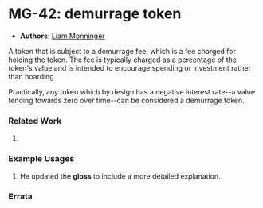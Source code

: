 # MG-42: demurrage token
- **Authors**: [Liam Monninger](liam@movementlabs.xyz)

A token that is subject to a demurrage fee, which is a fee charged for holding the token. The fee is typically charged as a percentage of the token's value and is intended to encourage spending or investment rather than hoarding.

Practically, any token which by design has a negative interest rate--a value tending towards zero over time--can be considered a demurrage token.

### Related Work
<!--
    Enumerate key usages of the term or related terms in other contexts.
-->
1. 

### Example Usages
<!--
    Provide examples of the term's usage in context.
-->
1. He updated the **gloss** to include a more detailed explanation.

### Errata
<!--
    Document any post-publication corrections to the glossary entry.
-->
